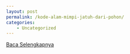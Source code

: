 ```yaml
---
layout: post
permalink: /kode-alam-mimpi-jatuh-dari-pohon/
categories:
    - Uncategorized
---
```


[Baca Selengkapnya](/03)